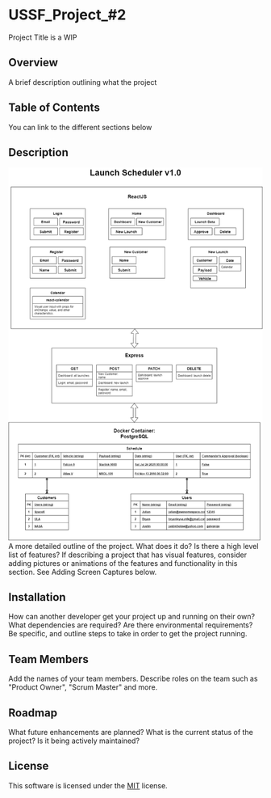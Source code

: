 # USSF_Project_#2 
Project Title is a WIP

## Overview
A brief description outlining what the project

## Table of Contents
You can link to the different sections below

## Description
![Schema](./Description/SCHEMAV2.png)
A more detailed outline of the project. What does it do? Is there a high level list of features? If describing a project that has visual features, consider adding pictures or animations of the features and functionality in this section. See Adding Screen Captures below.

## Installation
How can another developer get your project up and running on their own? What dependencies are required? Are there environmental requirements? Be specific, and outline steps to take in order to get the project running.

## Team Members
Add the names of your team members. Describe roles on the team such as "Product Owner", "Scrum Master" and more.

## Roadmap
What future enhancements are planned? What is the current status of the project? Is it being actively maintained?

## License
This software is licensed under the [MIT](./LICENSE) license.